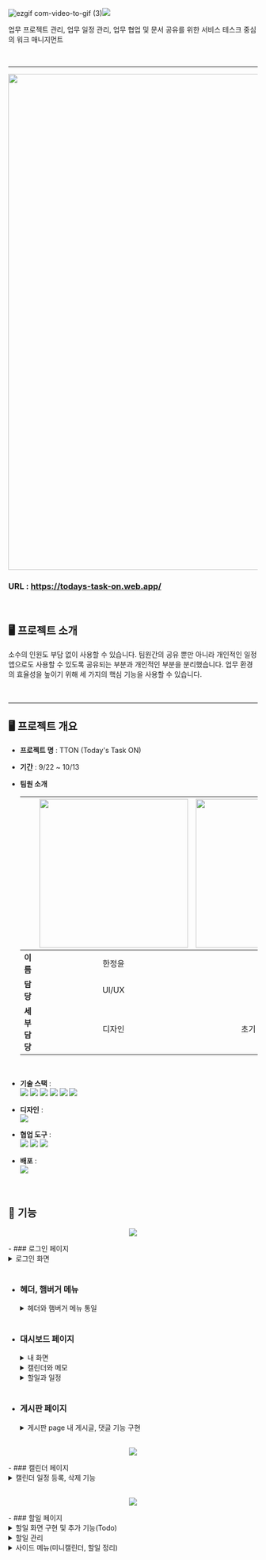 ![ezgif com-video-to-gif (3)](https://github.com/Aelimong/TTON/assets/111756152/7022d3bd-3404-42f3-98c1-68018872be6e)<img src="https://capsule-render.vercel.app/api?type=soft&color=81CAFF&animation=blinking&height=200&section=header&text=Today's%20Task%20ON&fontSize=60&fontAlignY=45&fontColor=ffffff&desc=오늘의%20업무를%20한눈에&descAlignY=75&descAlign=50"/>

  
업무 프로젝트 관리, 업무 일정 관리, 업무 협업 및 문서 공유를 위한 서비스 테스크 중심의 워크 매니지먼트

<br>

<hr>

<p style="align:center"><img src="https://github.com/Ohjju/TTON/assets/136290438/b2bbed09-acff-4be0-8810-ae946948ad05" width="1000" height:"450"></p>

### URL : https://todays-task-on.web.app/
<br>

## :desktop_computer: 프로젝트 소개 
소수의 인원도 부담 없이 사용할 수 있습니다. 팀원간의 공유 뿐만 아니라 개인적인 일정 앱으로도 사용할 수 있도록 공유되는 부분과 개인적인 부분을 분리했습니다. 업무 환경의 효율성을 높이기 위해 세 가지의 핵심 기능을 사용할 수 있습니다.
<br><br><br>
<hr>

## :desktop_computer: 프로젝트 개요
- **프로젝트 명** : TTON (Today's Task ON)

- **기간** : 9/22 ~ 10/13

- **팀원 소개**
  
  ||<img src="https://github.com/Ohjju/TTON/assets/136290438/8b39bdaa-eeae-45c4-8543-2089fc9033d3" style="width:300px">|<img src="https://github.com/Ohjju/TTON/assets/136290438/f356d534-3e36-42f7-9695-f6289ca47e76" style="width:300px">|  <img src="https://github.com/Ohjju/TTON/assets/136290438/dc7f7c1c-149e-4929-b2ea-7e65f7a93979" style="width:300px">|<img src="https://github.com/Ohjju/TTON/assets/136290438/ab2a0e1b-b2b5-4ddf-9a0d-64d69f956804" style="width:300px">|
  |:----:|:--:|:--:|:--:|:--:|
  |**이름**|한정윤|정애림|김예은|오주현|
  |**담당**|UI/UX|개발|개발|개발|
  |**세부담당**|디자인|초기 세팅, 게시판|캘린더, 햄버거 메뉴|로그인, 대시보드, 할일|
<br>

- **기술 스택** : <br>
<img src="https://img.shields.io/badge/javascript-F7DF1E?style=for-the-badge&logo=javascript&logoColor=black"> <img src="https://img.shields.io/badge/Typescript-3178C6?style=for-the-badge&logo=Typescript&logoColor=white"/> <img src="https://img.shields.io/badge/css-1572B6?style=for-the-badge&logo=css3&logoColor=white"> <img src="https://img.shields.io/badge/Sass-CC6699?style=for-the-badge&logo=Sass&logoColor=white"/> <img src="https://img.shields.io/badge/react-61DAFB?style=for-the-badge&logo=react&logoColor=black"> <img src="https://img.shields.io/badge/Redux-764ABC?style=for-the-badge&logo=Redux&logoColor=purple">

- **디자인** : <br>
  <img src="https://img.shields.io/badge/figma-F24E1E?style=for-the-badge&logo=figma&logoColor=white">


- **협업 도구** : <br>
<img src="https://img.shields.io/badge/Git-181717?style=for-the-badge&logo=github&logoColor=white"> <img src="https://img.shields.io/badge/Slack-4A154B?style=for-the-badge&logo=slack&logoColor=whit"> <img src="https://img.shields.io/badge/Notion-e1e1e1?style=for-the-badge&logo=notion&logoColor=black">

- **배포** : <br>
  <img src="https://img.shields.io/badge/firebase-FFCA28?style=for-the-badge&logo=firebase&logoColor=white">
<br/><br/><br/>

  
## :pushpin: 기능

<p align="center">
  <img src="https://github.com/Aelimong/TTON/assets/111756152/625e34f5-7230-42d8-a134-6f15b848b64b">
</p>
- ### 로그인 페이지
  <details>
  <summary>로그인 화면</summary>
  <div markdown="1">
    
    - 로그인 페이지 전체 퍼블리싱
      
    - **`React의 Link 컴포넌트`** 를 사용해 대시보드 창으로 이동   
  </div>
  </details> 
  <br>

- ### 헤더, 햄버거 메뉴
  <details>
  <summary>헤더와 햄버거 메뉴 통일</summary>
  <div markdown="1">
    
     - 헤더에서 로고 누르면 대시보드 페이지로 돌아감

    - **삼항연산자** 사용해 대시보드에서는 햄버거 메뉴가 보이지 않고 나머지 페이지에서는 보이게 함
 
    - 각 페이지 때마다 해당 아이콘의 색을 파랑으로 변경
 
    - 햄버거 메뉴는 누르면 보이도록 **onClick**시 **`toggle`** 로 show 클래스 추가
 
    - `Transform` 과 `transition`을 사용해 부드럽게 동작
        
  </div>
  </details> 
  <br>

- ### 대시보드 페이지
  <details>
  <summary>내 화면</summary>
  <div markdown="1">

    - 대시보드 페이지 전체 퍼블리싱

    - **`react-calendar`** 커스텀하여 캘린더 구현
      
  </div>   <br>
  </details>
  
  <details>
  <summary>캘린더와 메모</summary>
  <div markdown="1">
  
    - todolist와 일정 **연동** (주요 내용만)
 
    - `textarea`로 메모 구현
  
  </div>   <br>
  </details>

  <details>
  <summary>할일과 일정</summary>
  <div markdown="1">

    - 프로필 사진 등록 및 수정

    - **`new Date`** 와 **`getTime`** 등을 이용해 근태 관리 (출, 퇴근, 근무 시간)
  
  </div>
  </details>
  <br>

- ### 게시판 페이지
  <details>
  <summary> 게시판 page 내 게시글, 댓글 기능 구현 </summary>
  <div markdown="1">
    
    - 게시판 page 전체 퍼블리싱
    
    - 게시글/댓글 조회 기능
      
    - **Redux Toolkit**의 **useSeletor**를 이용한 조회 구현
      
    - 게시글/댓글 등록, 삭제 기능
      
    - 글 등록, 삭제의 **액션 생성 함수**를 선언해주고, **리듀서 함수**와 **dispatch 메소드**로 등록, 삭제 처리
      
  </div>
  </details> <br>

<p align="center">
  <img src="https://github.com/Aelimong/TTON/assets/111756152/625e34f5-7230-42d8-a134-6f15b848b64b">
</p>
- ### 캘린더 페이지
  <details>
  <summary>캘린더 일정 등록, 삭제 기능</summary>
  <div markdown="1">

    - page 전체 퍼블리싱
      
    - `fullcalendar` 의 달력을 커스텀하여 디자인 통일

    - `useState` 를 사용하여 날짜 변수를 선언하고, `EventApi` 이벤트를 사용하여 캘린더의 일정을 **배열**에 저장

    - `DateSelectArg` 이벤트를 사용하여 **날짜** 클릭 시 배열 **추가**

    - `EventClickArg` 이벤트를 사용하여 **배열** 클릭 시 배열 **삭제**
 
    - `EventContentArg` 이벤트를 사용하여 배열 **달력에 나타내기**  

  </div>
  </details>
  <br>
<p align="center">
  <img src="https://github.com/Aelimong/TTON/assets/111756152/1e92667d-dbd8-47e4-9093-1396d630a80c">
</p>
- ### 할일 페이지
  <details>
  <summary>할일 화면 구현 및 추가 기능(Todo)</summary>
  <div markdown="1">

    - 할일 페이지 전체 퍼블리싱

    - 할일/ 진행 중/ 완료 영역별로 각각 할일을 **배열**로 저장 <br>(inputTodo, inputDoing, inputDone)
 
    - 배열을 **`useState`** 로 구현 (id와 TodoBox 컴포넌트로 구성)
 
    - **`map`** 을 이용해 배열 안의 할일들을 보이게 하고, id를 ‘item_숫자’ 형태로 부여
 
    - 할일 추가 시 **`set함수`** 와 **전개연산자** 이용해 새로운 할일을 배열에 추가 <br>(addTodo, addDoing, addDone 함수)
 
    - 플러스 아이콘을 **onClick**시 위의 함수가 실행
  
  </div>  <br>
  </details>
  
  <details>
  <summary>할일 관리</summary>
  <div markdown="1">
  
    - TodoBox
       - 배열은 **id와 TodoBox** 컴포넌트로 구성
       - TodoBox 생성 시 랜덤으로 box 색을 지정한 후 바뀌지 않게 하기 위해 `Math.random()` 과 **`useRef`** 사용
       - input창에 바로 제목과 내용 작성 가능
       - **`datapicker`** 로 날짜 설정,	**`useState`** 로 startDate와 endDate를 구현
       - **`useState`** 를 이용해 view가 true일 경우 TodoDropdown 컴포넌트가 보이도록 함
 
    - TodoDropBox
       - 상세 설정(상태변경, 색 변경, 삭제)
       - id를 **props** 로 받아와 삼항연산자를 이용해 해당되는 곳에 변경내용을 반영
       - 입력받은 변경사항을 **props**로 받아와 **`getElementById`** 와 **`querSelector`** 를 이용해 해당 부분에 적용 <br>(ChangeColor, ChangeState, DeleteColor )
       - 드래그앤 드롭 기능
 
    - DatePicker
       - **`react-datepicker`** 을 커스텀하여 미니캘린더와 디자인 통일
  
  </div>  <br>
  </details>

  <details>
  <summary>사이드 메뉴(미니캘린더, 할일 정리)</summary>
  <div markdown="1">

    - 캘린더 페이지에서 **컴포넌트**로 가져와 유지보수 용이

    - 현재 날짜를 바로 알 수 있게 원으로 표시
    
    - 대시보드의 캘린더와 **디자인 통일**되게 커스텀(react-Calendar)
 
    - **드롭다운** 메뉴로 연동된 작성된 할일 정리
 
    - 별 아이콘 누르면 중요 일정에 표시
  
  </div>  <br>
  </details>



